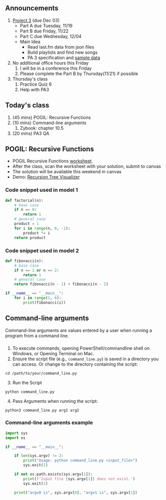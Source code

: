 ## Announcements
1. [Project 3](https://w3.cs.jmu.edu/cs149/f24/pa/pa3/) (due Dec 03)
   - Part A due Tuesday, 11/19
   - Part B due Friday, 11/22
   - Part C due Wednesday, 12/04
   - Main Idea
     - Read last.fm data from json files
     - Build playlists and find new songs
     - PA 3 specification and [sample data](https://w3.cs.jmu.edu/cs149/f24/pa/pa3/stubs/sample_data.py)
2. No additional office hours this Friday
   1. I will be in a conference this Friday
   2. Please complete the Part B by Thursday(11/21) if possible
3. Thursday's class
   1. Practice Quiz 6
   2. Help with PA3

## Today's class
1. (45 mins) POGIL: Recursive Functions
2. (10 mins) Command-line arguments
   1. Zybook: chapter 10.5
3. (20 mins) PA3 QA

## POGIL: Recursive Functions
- POGIL Recursive Functions [worksheet](pogil_sheet\Act12-Recursive_Student.pdf).
- After the class, scan the worksheet with your solution, submit to canvas
- The solution will be available this weekend in canvas
- Demo: [Recursion Tree Visualizer](https://recursion.vercel.app/)

### Code snippet used in model 1

```python
def factorial(n):
    # base case
    if n == 0:
        return 1
    # general case
    product = 1
    for i in range(n, 0, -1):
        product *= i
    return product
```

### Code snippet used in model 2

```python
def fibonacci(n):
    # base case
    if n == 1 or n == 2:
        return 1
    # general case
    return fibonacci(n - 1) + fibonacci(n - 2)

if __name__ == "__main__":
    for i in range(1, 6):
        print(fibonacci(i))
```
## Command-line arguments
Command-line arguments are values entered by a user when running a program from a command line.
###
1. To execute commands, opening PowerShell/commandline shell on Windows, or Opening Terminal on Mac.
2. Ensure the script file (e.g., `command_line.py`) is saved in a directory you can access. Or change to the directory containing the script:

```
cd /path/to/your/command_line.py
```
3. Run the Script
```
python command_line.py
```
4. Pass Arguments when running the script:
```
python3 command_line.py arg1 arg2
```
### Command-line arguments example
```py
import sys
import os

if __name__ == "__main__":

    if len(sys.argv) != 2:
        print("Usage: python command_line.py <input_file>")
        sys.exit(1)

    if not os.path.exists(sys.argv[1]):
        print(f'Input file {sys.argv[1]} does not exist.')
        sys.exit(1)

    print("argv0 is", sys.argv[0], "argv1 is", sys.argv[1])

```
